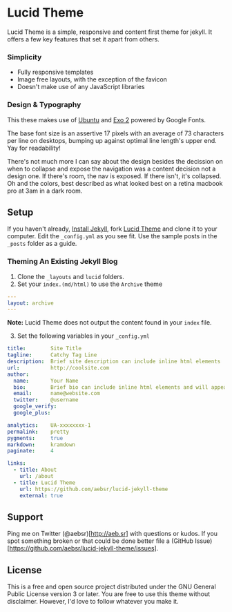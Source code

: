 
# Lucid Theme

Lucid Theme is a simple, responsive and content first theme for jekyll. It offers a few key features that set it apart from others.

### Simplicity

- Fully responsive templates
- Image free layouts, with the exception of the favicon
- Doesn't make use of any JavaScript libraries

### Design & Typography

This these makes use of [Ubuntu](http://www.google.com/fonts/specimen/Ubuntu) and [Exo 2](http://www.google.com/fonts/specimen/Exo+2) powered by Google Fonts.

The base font size is an assertive 17 pixels with an average of 73 characters per line on desktops, bumping up against optimal line length's upper end. Yay for readability!

There's not much more I can say about the design besides the decission on when to collapse and expose the navigation was a content decision not a design one. If there's room, the nav is exposed. If there isn't, it's collapsed. Oh and the colors, best described as what looked best on a retina macbook pro at 3am in a dark room.

## Setup

If you haven't already, [Install Jekyll](http://jekyllrb.com/), fork [Lucid Theme](http://github.com/aebsr/lucid-jekyll-theme) and clone it to your computer. Edit the `_config.yml` as you see fit. Use the sample posts in the `_posts` folder as a guide.

### Theming An Existing Jekyll Blog

1. Clone the `_layouts` and `lucid` folders.
2. Set your `index.(md/html)` to use the `Archive` theme

``` yaml
---
layout: archive
---
```

**Note:** Lucid Theme does not output the content found in your `index` file.

3. Set the following variables in your `_config.yml`

``` yaml
title:        Site Title
tagline:      Catchy Tag Line
description:  Brief site description can include inline html elements
url:          http://coolsite.com
author:
  name:       Your Name
  bio:        Brief bio can include inline html elements and will appear on each post
  email:      name@website.com
  twitter:    @username
  google_verify:
  google_plus:

analytics:    UA-xxxxxxxx-1
permalink:    pretty
pygments:     true
markdown:     kramdown
paginate:     4

links:
  - title: About
    url: /about
  - title: Lucid Theme
    url: https://github.com/aebsr/lucid-jekyll-theme
    external: true
```

## Support

Ping me on Twitter (@aebsr)[http://aeb.sr] with questions or kudos. If you spot something broken or that could be done better file a (GitHub Issue)[https://github.com/aebsr/lucid-jekyll-theme/issues].

## License

This is a free and open source project distributed under the GNU General Public License version 3 or later. You are free to use this theme without disclaimer. However, I'd love to follow whatever you make it.
